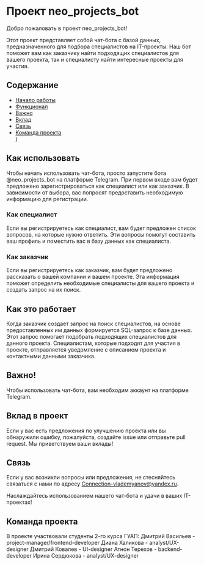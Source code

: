 # Проект neo_projects_bot

Добро пожаловать в проект neo_projects_bot!

Этот проект представляет собой чат-бота с базой данных, предназначенного для подбора специалистов на IT-проекты. Наш бот поможет вам как заказчику найти подходящих специалистов для вашего проекта, так и специалисту найти интересные проекты для участия.

## Содержание
- [Начало работы](#Как-использовать)
- [Функционал](#Как-это-работает)
- [Важно](#Важно!)
- [Вклад](#Вклад-в-проект)
- [Связь](#Связь)
- [Команда проекта](#Команда-проекта)  
)

## Как использовать

Чтобы начать использовать чат-бота, просто запустите бота @neo_projects_bot на платформе Telegram. При первом входе вам будет предложено зарегистрироваться как специалист или как заказчик. В зависимости от выбора, вас попросят предоставить необходимую информацию для регистрации.

### Как специалист

Если вы регистрируетесь как специалист, вам будет предложен список вопросов, на которые нужно ответить. Эти вопросы помогут составить ваш профиль и поместить вас в базу данных как специалиста.

### Как заказчик

Если вы регистрируетесь как заказчик, вам будет предложено рассказать о вашей компании и вашем проекте. Эта информация поможет определить необходимые специалисты для вашего проекта и создать запрос на их поиск.

## Как это работает

Когда заказчик создает запрос на поиск специалистов, на основе предоставленных им данных формируется SQL-запрос к базе данных. Этот запрос помогает подобрать подходящих специалистов для данного проекта. Специалистам, которые подходят для участия в проекте, отправляется уведомление с описанием проекта и контактными данными заказчика.

## Важно!

Чтобы использовать чат-бота, вам необходим аккаунт на платформе Telegram.

## Вклад в проект

Если у вас есть предложения по улучшению проекта или вы обнаружили ошибку, пожалуйста, создайте issue или отправьте pull request. Мы приветствуем ваши вклады!

## Связь

Если у вас возникли вопросы или предложения, не стесняйтесь связаться с нами по адресу Connection-vlademyanov@yandex.ru.

Наслаждайтесь использованием нашего чат-бота и удачи в ваших IT-проектах!

## Команда проекта

В проекте участвовали студенты 2-го курса ГУАП:
Дмитрий Васильев - project-manager/frontend-developer
Диана Халикова - analyst/UX-designer
Дмитрий Ковалев - UI-designer
Атнон Терехов - backend-developer
Ирина Сердюкова - analyst/UX-designer
